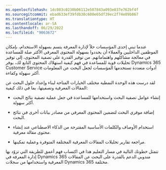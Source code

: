 ```yaml
---
ms.openlocfilehash: 1dc083c0230b06112e507843a093e837e762bf4f
ms.sourcegitcommit: ebad633ef39fdb38c600e65df39ec2f74e09b867
ms.translationtype: HT
ms.contentlocale: ar-SA
ms.lasthandoff: 06/29/2022
ms.locfileid: "9063672"
---
```

عندما تبني إحدى المؤسسات حلاً لإدارة المعرفة يتسم بسهولة الاستخدام، بإمكان الموظفين الداخليين والعملاء أن يحددوا بسهولة المحتوى المعرفي الأكثر صلة للمساعدة في معالجة مشاكلهم واهتماماتهم. من توفير القدرة على تصفية المحتوى، إلى توفير تحليلات قوية للمساعدة في فهم كيفية استهلاك المحتوى التابع لك، يوفر Dynamics 365 Customer Service أدوات متعددة تستخدمها المؤسسات لجعل البحث عن المعلومات أكثر سهولة وكفاءة.

لقد درست هذه الوحدة النمطية مختلف الخيارات المتاحة لبناء وإعداد حلول البحث عن المقالات المعرفية وتصفيتها، بما في ذلك كيفية:

-   إنشاء عوامل تصفية البحث واستخدامها للمساعدة في جعل عملية تصفية نتائج البحث أكثر سهولة.

-   إضافة موفري البحث لتضمين المحتوى المعرفي من مصادر بيانات أخرى في نتائج البحث.

-   استخدام الأوصاف والكلمات الأساسية المقترحة من الذكاء الاصطناعي عند إنشاء محتوى مقالة معرفية.

-   مراجعة تقارير تحليلات المقالات المعرفية المختلفة المتوفرة وعملية تمكينها.

تتمثل خطوتك التالية في مسار التعليم هذا في اكتساب فهم أعمق للطريقة التي تزوّد بها إدارة المعرفة في Dynamics 365 مندوبي الدعم بالقدرة على البحث عن المقالات المعرفية واستخدامها من سجلات Dynamics 365 مختلفة.
